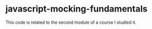 # javascript-mocking-fundamentals
This code is related to the second module of a course I studied it.
